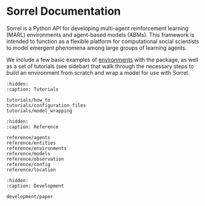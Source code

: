 # Sorrel Documentation

Sorrel is a Python API for developing multi-agent reinforcement learning (MARL) environments and agent-based models (ABMs). This framework is intended to function as a flexible platform for computational social scientists to model emergent phenomena among large groups of learning agents. 

We include a few basic examples of [environments](environments) with the package, as well as a set of tutorials (see sidebar) that walk through the necessary steps to build an environment from scratch and wrap a model for use with Sorrel.

```{toctree}
:hidden:
:caption: Tutorials

tutorials/how_to
tutorials/configuration_files
tutorials/model_wrapping
```

```{toctree}
:hidden:
:caption: Reference

reference/agents
reference/entities
reference/environments
reference/models
reference/observation
reference/config
reference/location
```

```{toctree}
:hidden:
:caption: Development

development/paper
```
